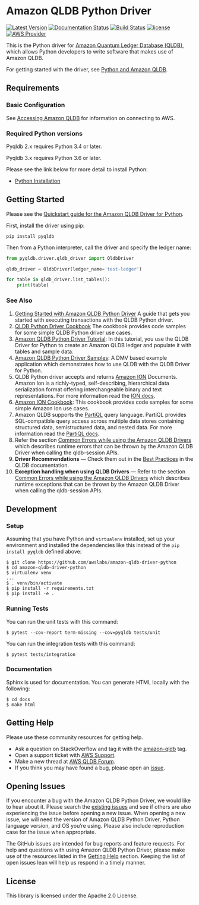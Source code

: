 # Amazon QLDB Python Driver

[![Latest Version](https://img.shields.io/pypi/v/pyqldb.svg)](https://pypi.python.org/pypi/pyqldb)
[![Documentation Status](https://readthedocs.org/projects/amazon-qldb-driver-python/badge/?version=latest)](https://amazon-qldb-driver-python.readthedocs.io/en/latest/?badge=latest)
[![Build Status](https://github.com/awslabs/amazon-qldb-driver-python/workflows/Python%20application/badge.svg)](https://github.com/awslabs/amazon-qldb-driver-python/actions?query=workflow%3A%22Python+application%22)
[![license](https://img.shields.io/badge/license-Apache%202.0-blue)](https://github.com/awslabs/amazon-qldb-driver-python/blob/master/LICENSE)
[![AWS Provider](https://img.shields.io/badge/provider-AWS-orange?logo=amazon-aws&color=ff9900)](https://aws.amazon.com/qldb/)

This is the Python driver for [Amazon Quantum Ledger Database (QLDB)](https://aws.amazon.com/qldb/), which allows Python developers
to write software that makes use of Amazon QLDB.

For getting started with the driver, see [Python and Amazon QLDB](https://docs.aws.amazon.com/qldb/latest/developerguide/getting-started.python.html).

## Requirements

### Basic Configuration

See [Accessing Amazon QLDB](https://docs.aws.amazon.com/qldb/latest/developerguide/accessing.html) for information on connecting to AWS.

### Required Python versions

Pyqldb 2.x requires Python 3.4 or later.

Pyqldb 3.x requires Python 3.6 or later. 

Please see the link below for more detail to install Python:

* [Python Installation](https://www.python.org/downloads/)

## Getting Started

Please see the [Quickstart guide for the Amazon QLDB Driver for Python](https://docs.aws.amazon.com/qldb/latest/developerguide/driver-quickstart-python.html).

First, install the driver using pip:

```pip install pyqldb```


Then from a Python interpreter, call the driver and specify the ledger name:

```python
from pyqldb.driver.qldb_driver import QldbDriver

qldb_driver = QldbDriver(ledger_name='test-ledger')

for table in qldb_driver.list_tables():
    print(table)
```

### See Also

1. [Getting Started with Amazon QLDB Python Driver](https://docs.aws.amazon.com/qldb/latest/developerguide/getting-started.python.html) A guide that gets you started with executing transactions with the QLDB Python driver.
2. [QLDB Python Driver Cookbook](https://docs.aws.amazon.com/qldb/latest/developerguide/driver-cookbook-python.html) The cookbook provides code samples for some simple QLDB Python driver use cases. 
3. [Amazon QLDB Python Driver Tutorial](https://docs.aws.amazon.com/qldb/latest/developerguide/getting-started.python.tutorial.html): In this tutorial, you use the QLDB Driver for Python to create an Amazon QLDB ledger and populate it with tables and sample data.
4. [Amazon QLDB Python Driver Samples](https://github.com/aws-samples/amazon-qldb-dmv-sample-python): A DMV based example application which demonstrates how to use QLDB with the QLDB Driver for Python.
5. QLDB Python driver accepts and returns [Amazon ION](http://amzn.github.io/ion-docs/) Documents. Amazon Ion is a richly-typed, self-describing, hierarchical data serialization format offering interchangeable binary and text representations. For more information read the [ION docs](https://readthedocs.org/projects/ion-python/).
6. [Amazon ION Cookbook](http://amzn.github.io/ion-docs/guides/cookbook.html): This cookbook provides code samples for some simple Amazon Ion use cases.
7. Amazon QLDB supports the [PartiQL](https://partiql.org/) query language. PartiQL provides SQL-compatible query access across multiple data stores containing structured data, semistructured data, and nested data. For more information read the [PartiQL docs](https://partiql.org/docs.html).
8. Refer the section [Common Errors while using the Amazon QLDB Drivers](https://docs.aws.amazon.com/qldb/latest/developerguide/driver-errors.html) which describes runtime errors that can be thrown by the Amazon QLDB Driver when calling the qldb-session APIs.
9. **Driver Recommendations** &mdash; Check them out in the [Best Practices](https://docs.aws.amazon.com/qldb/latest/developerguide/driver.best-practices.html) 
in the QLDB documentation.
10. **Exception handling when using QLDB Drivers** &mdash; Refer to the section [Common Errors while using the Amazon 
QLDB Drivers](https://docs.aws.amazon.com/qldb/latest/developerguide/driver-errors.html) 
which describes runtime exceptions that can be thrown by the Amazon QLDB Driver when calling the qldb-session APIs.


## Development

### Setup

Assuming that you have Python and `virtualenv` installed, set up your environment and installed the dependencies
like this instead of the `pip install pyqldb` defined above:

```
$ git clone https://github.com/awslabs/amazon-qldb-driver-python
$ cd amazon-qldb-driver-python
$ virtualenv venv
...
$ . venv/bin/activate
$ pip install -r requirements.txt
$ pip install -e .
```

### Running Tests

You can run the unit tests with this command:

```
$ pytest --cov-report term-missing --cov=pyqldb tests/unit
```

You can run the integration tests with this command:
```
$ pytest tests/integration
```

### Documentation 

Sphinx is used for documentation. You can generate HTML locally with the following:

```
$ cd docs
$ make html
```

## Getting Help

Please use these community resources for getting help.
* Ask a question on StackOverflow and tag it with the [amazon-qldb](https://stackoverflow.com/questions/tagged/amazon-qldb) tag.
* Open a support ticket with [AWS Support](http://docs.aws.amazon.com/awssupport/latest/user/getting-started.html).
* Make a new thread at [AWS QLDB Forum](https://forums.aws.amazon.com/forum.jspa?forumID=353&start=0).
* If you think you may have found a bug, please open an [issue](https://github.com/awslabs/amazon-qldb-driver-python/issues/new).

## Opening Issues

If you encounter a bug with the Amazon QLDB Python Driver, we would like to hear about it. Please search the [existing issues](https://github.com/awslabs/amazon-qldb-driver-python/issues) and see if others are also experiencing the issue before opening a new issue. When opening a new issue, we will need the version of Amazon QLDB Python Driver, Python language version, and OS you’re using. Please also include reproduction case for the issue when appropriate.

The GitHub issues are intended for bug reports and feature requests. For help and questions with using Amazon QLDB Python Driver, please make use of the resources listed in the [Getting Help](https://github.com/awslabs/amazon-qldb-driver-python#getting-help) section. Keeping the list of open issues lean will help us respond in a timely manner.

## License

This library is licensed under the Apache 2.0 License.
